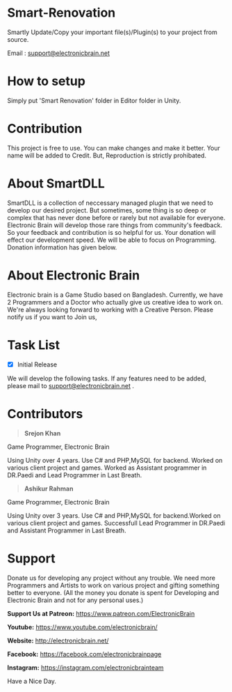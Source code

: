 # Smart-Renovation

Smartly Update/Copy your important file(s)/Plugin(s) to your project from source.

Email : support@electronicbrain.net 


# How to setup
Simply put 'Smart Renovation' folder in Editor folder in Unity.  

# Contribution 
This project is free to use. You can make changes and make it better. Your name will be added to Credit. But, Reproduction is strictly prohibated.

# About SmartDLL 
SmartDLL is a collection of neccessary managed plugin that we need to develop our desired project. But sometimes, some thing is so deep or complex that has never done before or rarely but not available for everyone. 
Electronic Brain will develop those rare things from community's feedback. So your feedback and contribution is so helpful for us. Your donation will effect our development speed. We will be able to focus on Programming. Donation information has given below. 

# About Electronic Brain 
Electronic brain is a Game Studio based on Bangladesh. Currently, we have 2 Programmers and a Doctor who actually give us creative idea to work on. We're always looking forward to working with a Creative Person. Please notify us if you want to Join us,

# Task List
- [x] Initial Release 

We will develop the following tasks. If any features need to be added, please mail to support@electronicbrain.net . 

# Contributors 
 >**Srejon Khan**
 
 Game Programmer, Electronic Brain 
 
Using Unity over 4 years. Use C# and PHP,MySQL for backend. Worked on various client project and games. Worked as Assistant programmer in DR.Paedi and Lead Programmer in Last Breath.  

 >**Ashikur Rahman** 
 
 Game Programmer, Electronic Brain 
 
Using Unity over 3 years. Use C# and PHP,MySQL for backend.Worked on various client project and games. Successfull Lead Programmer in DR.Paedi and Assistant Programmer in Last Breath.  

# Support
Donate us for developing any project without any trouble. We need more Programmers and Artists to work on various project and gifting something better to everyone. (All the money you donate is spent for Developing and Electronic Brain and not for any personal uses.)

**Support Us at Patreon:** https://www.patreon.com/ElectronicBrain

**Youtube:** https://www.youtube.com/electronicbrain/ 

**Website:** http://electronicbrain.net/ 

**Facebook:** https://facebook.com/electronicbrainpage

**Instagram:** https://instagram.com/electronicbrainteam


Have a Nice Day.

